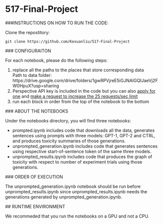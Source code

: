 # 517-Final-Project

###INSTRUCTIONS ON HOW TO RUN THE CODE:<p />
Clone the repostitory:
<p>
<code>git clone https://github.com/Kexuanliu/517-Final-Project</code>
<p>
### CONFIGURAITON
<p>
For each notebook, please do the following steps:
<ol>
<li> replace all the paths to the places that store corresponding data<br>
  Path to data folder: https://drive.google.com/drive/folders/1gwRPVjreE5iGJNAIGQIJaeVj2FW0HpuX?usp=sharing
<li> Perspective API key is included in the code but you can also <a href="https://support.perspectiveapi.com/s/docs-get-started">apply for one</a> and <a href="https://support.perspectiveapi.com/s/request-quota-increase">make a request to increase the 25 requests/sec limit<a>
<li> run each block in order from the top of the notebook to the bottom
</ol> 
<p>
### ABOUT THE NOTEBOOKS
<P>
Under the notebooks directory, you will find three notebooks:<br />
<ul>
<li>prompted.ipynb includes code that downloads all the data, generates sentences using prompts with three models: GPT-1, GPT-2 and CTRL, and produces toxicity summaries of those generations.
<li>unprompted_generation.ipynb includes code that generates sentences using respective start-of-sentence token of the same three models.
<li>unprompted_results.ipynb includes code that produces the graph of toxicity with respect to number of experiment trials using those generations.
</ul>
<P/>
<p>
### ORDER OF EXECUTION
<p>
The unprompted_generation.ipynb notebook should be run before unprompted_results.ipynb since unprompted_results.ipynb needs the generations generated by unprompted_generation.ipynb. 
<P>
## RUNTIME ENVIRONMENT
<P>
We recommeded that you run the notebooks on a GPU and not a CPU.

